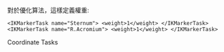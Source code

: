 對於優化算法，這樣定義權重:
```
<IKMarkerTask name="Sternum"> <weight>1</weight> </IKMarkerTask>
<IKMarkerTask name="R.Acromium"> <weight>1</weight> </IKMarkerTask>
```

Coordinate Tasks
